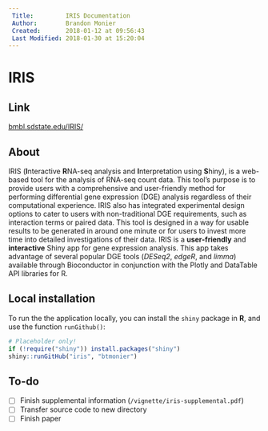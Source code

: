 ```yaml
---
 Title:         IRIS Documentation
 Author:        Brandon Monier
 Created:       2018-01-12 at 09:56:43
 Last Modified: 2018-01-30 at 15:20:04
---
```


# IRIS

## Link
[bmbl.sdstate.edu/IRIS/](http://bmbl.sdstate.edu/IRIS/)

## About
IRIS (**I**nteractive **R**NA-seq analysis and **I**nterpretation using
**S**hiny), is a web-based tool for the analysis of RNA-seq count data. This
tool’s purpose is to provide users with a comprehensive and user-friendly
method for performing differential gene expression (DGE) analysis regardless of
their computational experience. IRIS also has integrated experimental design
options to cater to users with non-traditional DGE requirements, such as
interaction terms or paired data. This tool is designed in a way for usable
results to be generated in around one minute or for users to invest more time
into detailed investigations of their data. IRIS is a **user-friendly** and
**interactive** Shiny app for gene expression analysis. This app takes
advantage of several popular DGE tools (*DESeq2*, *edgeR*, and *limma*)
available through Bioconductor in conjunction with the Plotly and DataTable API
libraries for R. 

## Local installation
To run the the application locally, you can install the `shiny` package in
**R**, and use the function `runGithub()`:

``` r
# Placeholder only!
if (!require("shiny")) install.packages("shiny")
shiny::runGitHub("iris", "btmonier")
```

## To-do
- [ ] Finish supplemental information (`/vignette/iris-supplemental.pdf`)
- [ ] Transfer source code to new directory
- [ ] Finish paper
